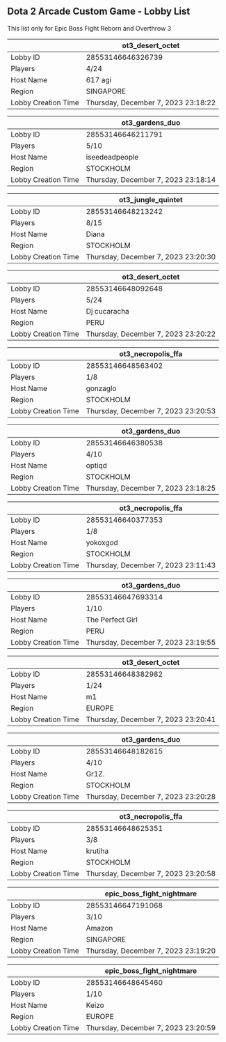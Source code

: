 ## Dota 2 Arcade Custom Game - Lobby List

This list only for Epic Boss Fight Reborn and Overthrow 3

|  | ot3_desert_octet |
| ------ | ------ |
| Lobby ID | 28553146646326739 |
| Players | 4/24 |
| Host Name | 617 agi |
| Region | SINGAPORE |
| Lobby Creation Time | Thursday, December 7, 2023 23:18:22 |


|  | ot3_gardens_duo |
| ------ | ------ |
| Lobby ID | 28553146646211791 |
| Players | 5/10 |
| Host Name | iseedeadpeople |
| Region | STOCKHOLM |
| Lobby Creation Time | Thursday, December 7, 2023 23:18:14 |


|  | ot3_jungle_quintet |
| ------ | ------ |
| Lobby ID | 28553146648213242 |
| Players | 8/15 |
| Host Name | Diana |
| Region | STOCKHOLM |
| Lobby Creation Time | Thursday, December 7, 2023 23:20:30 |


|  | ot3_desert_octet |
| ------ | ------ |
| Lobby ID | 28553146648092648 |
| Players | 5/24 |
| Host Name | Dj cucaracha |
| Region | PERU |
| Lobby Creation Time | Thursday, December 7, 2023 23:20:22 |


|  | ot3_necropolis_ffa |
| ------ | ------ |
| Lobby ID | 28553146648563402 |
| Players | 1/8 |
| Host Name | gonzaglo |
| Region | STOCKHOLM |
| Lobby Creation Time | Thursday, December 7, 2023 23:20:53 |


|  | ot3_gardens_duo |
| ------ | ------ |
| Lobby ID | 28553146646380538 |
| Players | 4/10 |
| Host Name | optiqd |
| Region | STOCKHOLM |
| Lobby Creation Time | Thursday, December 7, 2023 23:18:25 |


|  | ot3_necropolis_ffa |
| ------ | ------ |
| Lobby ID | 28553146640377353 |
| Players | 1/8 |
| Host Name | yokoxgod |
| Region | STOCKHOLM |
| Lobby Creation Time | Thursday, December 7, 2023 23:11:43 |


|  | ot3_gardens_duo |
| ------ | ------ |
| Lobby ID | 28553146647693314 |
| Players | 1/10 |
| Host Name | The Perfect Girl |
| Region | PERU |
| Lobby Creation Time | Thursday, December 7, 2023 23:19:55 |


|  | ot3_desert_octet |
| ------ | ------ |
| Lobby ID | 28553146648382982 |
| Players | 1/24 |
| Host Name | m1 |
| Region | EUROPE |
| Lobby Creation Time | Thursday, December 7, 2023 23:20:41 |


|  | ot3_gardens_duo |
| ------ | ------ |
| Lobby ID | 28553146648182615 |
| Players | 4/10 |
| Host Name | Gr1Z. |
| Region | STOCKHOLM |
| Lobby Creation Time | Thursday, December 7, 2023 23:20:28 |


|  | ot3_necropolis_ffa |
| ------ | ------ |
| Lobby ID | 28553146648625351 |
| Players | 3/8 |
| Host Name | krutiha |
| Region | STOCKHOLM |
| Lobby Creation Time | Thursday, December 7, 2023 23:20:58 |


|  | epic_boss_fight_nightmare |
| ------ | ------ |
| Lobby ID | 28553146647191068 |
| Players | 3/10 |
| Host Name | Amazon |
| Region | SINGAPORE |
| Lobby Creation Time | Thursday, December 7, 2023 23:19:20 |


|  | epic_boss_fight_nightmare |
| ------ | ------ |
| Lobby ID | 28553146648645460 |
| Players | 1/10 |
| Host Name | Keizo |
| Region | EUROPE |
| Lobby Creation Time | Thursday, December 7, 2023 23:20:59 |


